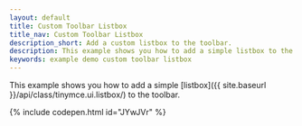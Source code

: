```yaml
---
layout: default
title: Custom Toolbar Listbox
title_nav: Custom Toolbar Listbox
description_short: Add a custom listbox to the toolbar.
description: This example shows you how to add a simple listbox to the toolbar of TinyMCE.
keywords: example demo custom toolbar listbox
---
```


This example shows you how to add a simple [listbox]({{ site.baseurl }}/api/class/tinymce.ui.listbox/) to the toolbar.

{% include codepen.html id="JYwJVr" %}
